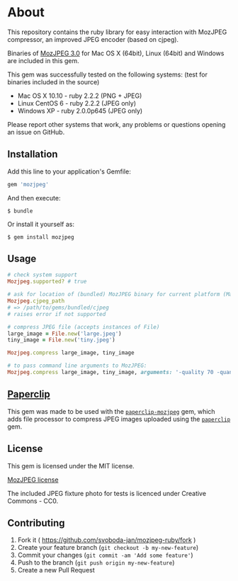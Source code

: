 # About

This repository contains the ruby library for easy interaction with MozJPEG compressor, an improved JPEG encoder (based on cjpeg).

Binaries of [MozJPEG 3.0](https://github.com/mozilla/mozjpeg#mozilla-jpeg-encoder-project-) for Mac OS X (64bit), Linux (64bit) and Windows are included in this gem.

This gem was successfully tested on the following systems: (test for binaries included in the source)

* Mac OS X 10.10 - ruby 2.2.2 (PNG + JPEG)
* Linux CentOS 6 - ruby 2.2.2 (JPEG only)
* Windows XP - ruby 2.0.0p645 (JPEG only)

Please report other systems that work, any problems or questions opening an issue on GitHub.

## Installation

Add this line to your application's Gemfile:

```ruby
gem 'mozjpeg'
```

And then execute:

    $ bundle

Or install it yourself as:

    $ gem install mozjpeg

## Usage

```ruby
# check system support
Mozjpeg.supported? # true

# ask for location of (bundled) MozJPEG binary for current platform (Mac, Linux, Win)
Mozjpeg.cjpeg_path
# => /path/to/gems/bundled/cjpeg
# raises error if not supported

# compress JPEG file (accepts instances of File)
large_image = File.new('large.jpeg')
tiny_image = File.new('tiny.jpeg')

Mozjpeg.compress large_image, tiny_image

# to pass command line arguments to MozJPEG:
Mozjpeg.compress large_image, tiny_image, arguments: '-quality 70 -quant-table 2 -notrellis')

```

## [Paperclip](https://github.com/thoughtbot/paperclip)

This gem was made to be used with the [`paperclip-mozjpeg`](https://github.com/svoboda-jan/paperclip-mozjpeg) gem, which adds file processor to compress JPEG images uploaded using the [`paperclip`](https://github.com/thoughtbot/paperclip) gem.

## License

This gem is licensed under the MIT license.

[MozJPEG license](https://github.com/mozilla/mozjpeg/blob/master/LICENSE.txt)

The included JPEG fixture photo for tests is licenced under Creative Commons - CC0.

## Contributing

1. Fork it ( https://github.com/svoboda-jan/mozjpeg-ruby/fork )
2. Create your feature branch (`git checkout -b my-new-feature`)
3. Commit your changes (`git commit -am 'Add some feature'`)
4. Push to the branch (`git push origin my-new-feature`)
5. Create a new Pull Request
